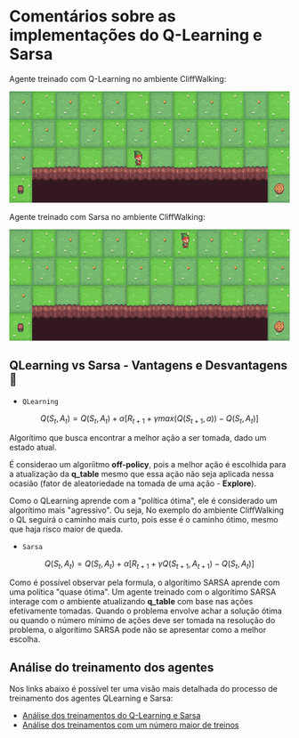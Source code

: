 # Comentários sobre as implementações do Q-Learning e Sarsa

Agente treinado com Q-Learning no ambiente CliffWalking:

<img src="figures/QLearning-Cliff.png" alt="Q-Learning in the Cliff walking world" style="height: 200px;"/>

Agente treinado com Sarsa no ambiente CliffWalking:

<img src="figures/Sarsa-Cliff.png" alt="Sarsa in the Cliff walking world" style="height: 200px;"/>

## QLearning vs  Sarsa - Vantagens e Desvantagens 📌️ 

- `QLearning`

$$Q(S_t, A_t) = Q(S_t, A_t) + \alpha[R_{t+1} + \gamma max(Q(S_{t+1}, a)) - Q(S_t, A_t) ]$$

Algorítimo que busca encontrar a melhor ação a ser tomada, dado um estado atual. 

É considerao um algoríitmo **off-policy**, pois a melhor ação é escolhida para a atualização da **q_table** mesmo que essa ação não seja aplicada nessa ocasião (fator de aleatoriedade na tomada de uma ação - **Explore**).

Como o QLearning aprende com a "política ótima", ele é considerado um algorítimo mais "agressivo". Ou seja, No exemplo do ambiente CliffWalking o QL seguirá o caminho mais curto, pois esse é o caminho ótimo, mesmo que haja risco maior de queda.

- `Sarsa`

$$Q(S_t, A_t) = Q(S_t, A_t) + \alpha[R_{t+1} + \gamma Q(S_{t+1}, A_{t+1}) - Q(S_t, A_t) ]$$

Como é possível observar pela formula, o algorítimo SARSA aprende com uma política "quase ótima". Um agente treinado com o algorítimo SARSA interage com o ambiente atualizando **q_table** com base nas ações efetivamente tomadas. Quando o problema envolve achar a solução ótima ou quando o número mínimo de ações deve ser tomada na resolução do problema, o algorítimo SARSA pode não se apresentar como a melhor escolha.

## Análise do treinamento dos agentes

Nos links abaixo é possível ter uma visão mais detalhada do processo de treinamento dos agentes QLearning e Sarsa: 

* [Análise dos treinamentos do Q-Learning e Sarsa](./analise_treinamento.html)
* [Análise dos treinamentos com um número maior de treinos](analise_treinamento_mais_robusto.html)